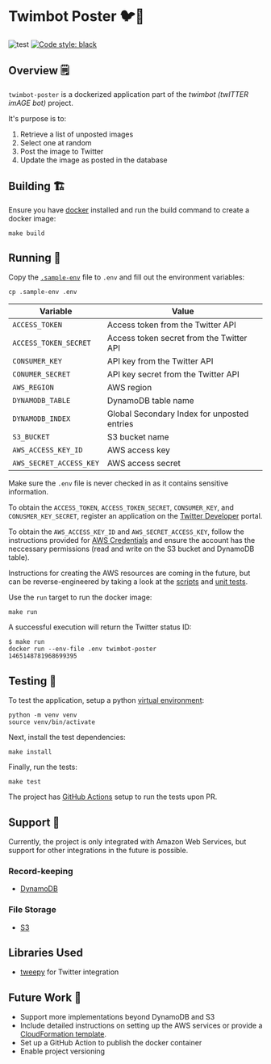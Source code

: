 # Twimbot Poster 🐦🤖

![test](https://github.com/henrywebster/twimbot-poster/actions/workflows/test.yml/badge.svg)
[![Code style: black](https://img.shields.io/badge/code%20style-black-000000.svg)](https://github.com/psf/black)

## Overview 🗒️

`twimbot-poster` is a dockerized application part of the _twimbot (twITTER imAGE bot)_ project.

It's purpose is to:

1. Retrieve a list of unposted images
2. Select one at random
3. Post the image to Twitter
4. Update the image as posted in the database

## Building 🏗️

Ensure you have [docker](https://docs.docker.com/get-docker/) installed and run the build command to create a docker image:

```
make build
```

## Running 🏃

Copy the [`.sample-env`](https://github.com/henrywebster/twimbot-poster/blob/main/.sample-env) file to `.env` and fill out the environment variables:

```
cp .sample-env .env
```

| Variable                | Value                                       |
| ----------------------- | ------------------------------------------- |
| `ACCESS_TOKEN`          | Access token from the Twitter API           |
| `ACCESS_TOKEN_SECRET`   | Access token secret from the Twitter API    |
| `CONSUMER_KEY`          | API key from the Twitter API                |
| `CONUMER_SECRET`        | API key secret from the Twitter API         |
| `AWS_REGION`            | AWS region                                  |
| `DYNAMODB_TABLE`        | DynamoDB table name                         |
| `DYNAMODB_INDEX`        | Global Secondary Index for unposted entries |
| `S3_BUCKET`             | S3 bucket name                              |
| `AWS_ACCESS_KEY_ID`     | AWS access key                              |
| `AWS_SECRET_ACCESS_KEY` | AWS access secret                           |

Make sure the `.env` file is never checked in as it contains sensitive information.

To obtain the `ACCESS_TOKEN`, `ACCESS_TOKEN_SECRET`, `CONSUMER_KEY`, and `CONUSMER_KEY_SECRET`, register an application on the [Twitter Developer](https://developer.twitter.com/en) portal.

To obtain the `AWS_ACCESS_KEY_ID` and `AWS_SECRET_ACCESS_KEY`, follow the instructions provided for [AWS Credentials](https://docs.aws.amazon.com/general/latest/gr/aws-sec-cred-types.html) and ensure the account has the neccessary permissions (read and write on the S3 bucket and DynamoDB table).

Instructions for creating the AWS resources are coming in the future, but can be reverse-engineered by taking a look at the [scripts](https://github.com/henrywebster/twimbot-poster/tree/main/scripts) and [unit tests](https://github.com/henrywebster/twimbot-poster/blob/main/tests/test_journal.py).

Use the `run` target to run the docker image:

```
make run
```

A successful execution will return the Twitter status ID:

```
$ make run
docker run --env-file .env twimbot-poster
1465148781968699395
```

## Testing 🧪

To test the application, setup a python [virtual environment](https://docs.python.org/3/library/venv.html):

```
python -m venv venv
source venv/bin/activate
```

Next, install the test dependencies:

```
make install
```

Finally, run the tests:

```
make test
```

The project has [GitHub Actions](https://github.com/features/actions) setup to run the tests upon PR.

## Support 💪

Currently, the project is only integrated with Amazon Web Services, but support for other integrations in the future is possible.

### Record-keeping

-   [DynamoDB](https://aws.amazon.com/dynamodb/)

### File Storage

-   [S3](https://aws.amazon.com/s3/)

## Libraries Used

-   [tweepy](https://www.tweepy.org/) for Twitter integration

## Future Work 📅

-   Support more implementations beyond DynamoDB and S3
-   Include detailed instructions on setting up the AWS services or provide a [CloudFormation template](https://aws.amazon.com/cloudformation/).
-   Set up a GitHub Action to publish the docker container
-   Enable project versioning
